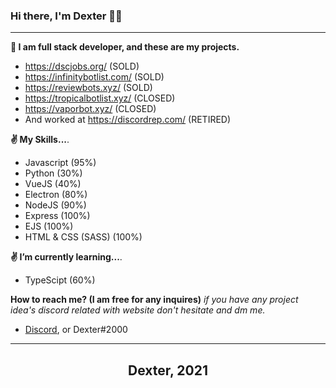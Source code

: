 ### Hi there, I'm Dexter 👋😁
---

**🚧 I am full stack developer, and these are my projects.**
- https://dscjobs.org/ (SOLD)
- https://infinitybotlist.com/ (SOLD)
- https://reviewbots.xyz/ (SOLD)
- https://tropicalbotlist.xyz/ (CLOSED)
- https://vaporbot.xyz/ (CLOSED)
- And worked at https://discordrep.com/ (RETIRED)

**✌ My Skills...**.
- Javascript (95%)
- Python (30%)
- VueJS (40%)
- Electron (80%)
- NodeJS (90%)
- Express (100%)
- EJS (100%)
- HTML & CSS (SASS) (100%)

**✌ I’m currently learning...**.
- TypeScipt (60%)

**How to reach me? (I am free for any inquires)**
*if you have any project idea's discord related with website don't hesitate and dm me.*
- [Discord](https://discord.com/users/780079091172900884), or Dexter#2000

---

<h2 align="center">Dexter, 2021</h2>
